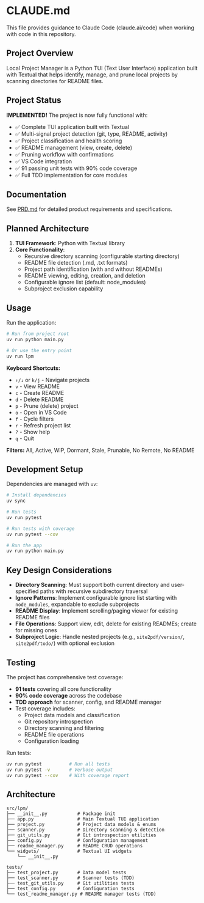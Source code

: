 # CLAUDE.md

This file provides guidance to Claude Code (claude.ai/code) when working with code in this repository.

## Project Overview

Local Project Manager is a Python TUI (Text User Interface) application built with Textual that helps identify, manage, and prune local projects by scanning directories for README files.

## Project Status

**IMPLEMENTED!** The project is now fully functional with:
- ✅ Complete TUI application built with Textual
- ✅ Multi-signal project detection (git, type, README, activity)
- ✅ Project classification and health scoring
- ✅ README management (view, create, delete)
- ✅ Pruning workflow with confirmations
- ✅ VS Code integration
- ✅ 91 passing unit tests with 90% code coverage
- ✅ Full TDD implementation for core modules

## Documentation

See [PRD.md](PRD.md) for detailed product requirements and specifications.

## Planned Architecture

1. **TUI Framework**: Python with Textual library
2. **Core Functionality**:
   - Recursive directory scanning (configurable starting directory)
   - README file detection (.md, .txt formats)
   - Project path identification (with and without READMEs)
   - README viewing, editing, creation, and deletion
   - Configurable ignore list (default: node_modules)
   - Subproject exclusion capability

## Usage

Run the application:

```bash
# Run from project root
uv run python main.py

# Or use the entry point
uv run lpm
```

**Keyboard Shortcuts:**
- `↑/↓` or `k/j` - Navigate projects
- `v` - View README
- `c` - Create README
- `d` - Delete README
- `p` - Prune (delete) project
- `o` - Open in VS Code
- `f` - Cycle filters
- `r` - Refresh project list
- `?` - Show help
- `q` - Quit

**Filters:** All, Active, WIP, Dormant, Stale, Prunable, No Remote, No README

## Development Setup

Dependencies are managed with `uv`:

```bash
# Install dependencies
uv sync

# Run tests
uv run pytest

# Run tests with coverage
uv run pytest --cov

# Run the app
uv run python main.py
```

## Key Design Considerations

- **Directory Scanning**: Must support both current directory and user-specified paths with recursive subdirectory traversal
- **Ignore Patterns**: Implement configurable ignore list starting with `node_modules`, expandable to exclude subprojects
- **README Display**: Implement scrolling/paging viewer for existing README files
- **File Operations**: Support view, edit, delete for existing READMEs; create for missing ones
- **Subproject Logic**: Handle nested projects (e.g., `site2pdf/version/`, `site2pdf/todo/`) with optional exclusion

## Testing

The project has comprehensive test coverage:

- **91 tests** covering all core functionality
- **90% code coverage** across the codebase
- **TDD approach** for scanner, config, and README manager
- Test coverage includes:
  - Project data models and classification
  - Git repository introspection
  - Directory scanning and filtering
  - README file operations
  - Configuration loading

Run tests:
```bash
uv run pytest          # Run all tests
uv run pytest -v       # Verbose output
uv run pytest --cov    # With coverage report
```

## Architecture

```
src/lpm/
├── __init__.py           # Package init
├── app.py                # Main Textual TUI application
├── project.py            # Project data models & enums
├── scanner.py            # Directory scanning & detection
├── git_utils.py          # Git introspection utilities
├── config.py             # Configuration management
├── readme_manager.py     # README CRUD operations
└── widgets/              # Textual UI widgets
    └── __init__.py

tests/
├── test_project.py       # Data model tests
├── test_scanner.py       # Scanner tests (TDD)
├── test_git_utils.py     # Git utilities tests
├── test_config.py        # Configuration tests
└── test_readme_manager.py # README manager tests (TDD)
```
